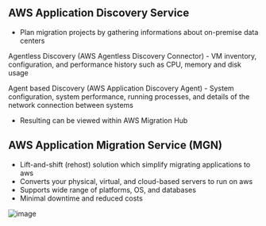 ## AWS Application Discovery Service 
- Plan migration projects by gathering informations about on-premise data centers

Agentless Discovery (AWS Agentless Discovery Connector) - VM inventory, configuration, and performance history such as CPU, memory and disk usage

Agent based Discovery (AWS Application Discovery Agent) - System configuration, system performance, running processes, and details of the network connection between systems

- Resulting can be viewed within AWS Migration Hub

## AWS Application Migration Service (MGN)
- Lift-and-shift (rehost) solution which simplify migrating applications to aws
- Converts your physical, virtual, and cloud-based servers to run on aws
- Supports wide range of platforms, OS, and databases
- Minimal downtime and reduced costs

![image](https://user-images.githubusercontent.com/65948438/205231403-e770d2c0-789b-41a7-a317-254837e12ded.png)
